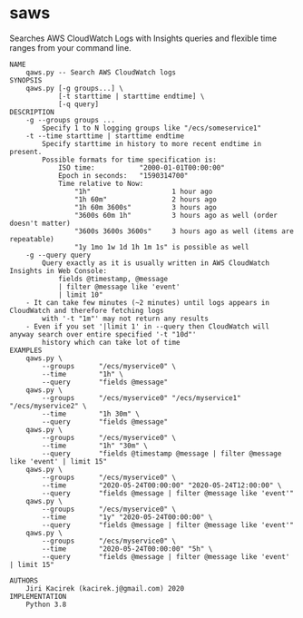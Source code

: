 # saws
Searches AWS CloudWatch Logs with Insights queries and flexible time ranges from your command line.

    NAME
        qaws.py -- Search AWS CloudWatch logs
    SYNOPSIS
        qaws.py [-g groups...] \
                [-t starttime | starttime endtime] \
                [-q query]
    DESCRIPTION
        -g --groups groups ...
            Specify 1 to N logging groups like "/ecs/someservice1"
        -t --time starttime | starttime endtime
            Specify starttime in history to more recent endtime in present.
            Possible formats for time specification is:
                ISO time:           "2000-01-01T00:00:00"
                Epoch in seconds:   "1590314700"
                Time relative to Now:      
                    "1h"                    1 hour ago
                    "1h 60m"                2 hours ago
                    "1h 60m 3600s"          3 hours ago
                    "3600s 60m 1h"          3 hours ago as well (order doesn't matter)
                    "3600s 3600s 3600s"     3 hours ago as well (items are repeatable)
                    "1y 1mo 1w 1d 1h 1m 1s" is possible as well
        -g --query query
            Query exactly as it is usually written in AWS CloudWatch Insights in Web Console:
                fields @timestamp, @message 
                | filter @message like 'event' 
                | limit 10"
        - It can take few minutes (~2 minutes) until logs appears in CloudWatch and therefore fetching logs 
            with '-t "1m"' may not return any results
        - Even if you set '|limit 1' in --query then CloudWatch will anyway search over entire specified '-t "10d"' 
            history which can take lot of time
    EXAMPLES
        qaws.py \
            --groups      "/ecs/myservice0" \
            --time        "1h" \
            --query       "fields @message"
        qaws.py \
            --groups      "/ecs/myservice0" "/ecs/myservice1" "/ecs/myservice2" \
            --time        "1h 30m" \
            --query       "fields @message"
        qaws.py \
            --groups      "/ecs/myservice0" \
            --time        "1h" "30m" \
            --query       "fields @timestamp @message | filter @message like 'event' | limit 15"
        qaws.py \
            --groups      "/ecs/myservice0" \
            --time        "2020-05-24T00:00:00" "2020-05-24T12:00:00" \
            --query       "fields @message | filter @message like 'event'"
        qaws.py \
            --groups      "/ecs/myservice0" \
            --time        "1y" "2020-05-24T00:00:00" \
            --query       "fields @message | filter @message like 'event'"
        qaws.py \
            --groups      "/ecs/myservice0" \
            --time        "2020-05-24T00:00:00" "5h" \
            --query       "fields @message | filter @message like 'event' | limit 15"
    
    AUTHORS
        Jiri Kacirek (kacirek.j@gmail.com) 2020
    IMPLEMENTATION
        Python 3.8
